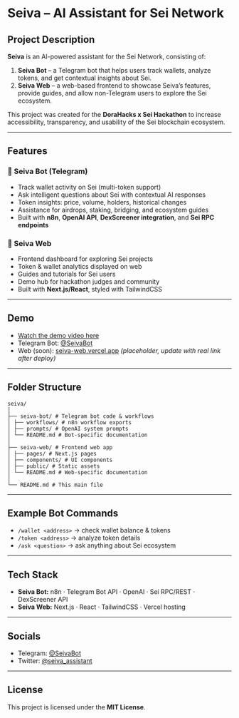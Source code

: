 # Seiva – AI Assistant for Sei Network

## Project Description
**Seiva** is an AI-powered assistant for the Sei Network, consisting of:
1. **Seiva Bot** – a Telegram bot that helps users track wallets, analyze tokens, and get contextual insights about Sei.
2. **Seiva Web** – a web-based frontend to showcase Seiva’s features, provide guides, and allow non-Telegram users to explore the Sei ecosystem.

This project was created for the **DoraHacks x Sei Hackathon** to increase accessibility, transparency, and usability of the Sei blockchain ecosystem.

---

## Features

### 🔹 Seiva Bot (Telegram)
- Track wallet activity on Sei (multi-token support)
- Ask intelligent questions about Sei with contextual AI responses
- Token insights: price, volume, holders, historical changes
- Assistance for airdrops, staking, bridging, and ecosystem guides
- Built with **n8n**, **OpenAI API**, **DexScreener integration**, and **Sei RPC endpoints**

### 🔹 Seiva Web
- Frontend dashboard for exploring Sei projects
- Token & wallet analytics displayed on web
- Guides and tutorials for Sei users
- Demo hub for hackathon judges and community
- Built with **Next.js/React**, styled with TailwindCSS

---

## Demo
- [Watch the demo video here](https://www.youtube.com/watch?v=AK440aOmV64)  
- Telegram Bot: [@SeivaBot](https://t.me/sei_vabot)  
- Web (soon): [seiva-web.vercel.app](https://seiva-web.vercel.app) *(placeholder, update with real link after deploy)*

---

## Folder Structure
```
seiva/
│
├── seiva-bot/ # Telegram bot code & workflows
│ ├── workflows/ # n8n workflow exports
│ ├── prompts/ # OpenAI system prompts
│ └── README.md # Bot-specific documentation
│
├── seiva-web/ # Frontend web app
│ ├── pages/ # Next.js pages
│ ├── components/ # UI components
│ ├── public/ # Static assets
│ └── README.md # Web-specific documentation
│
└── README.md # This main file
```
---

## Example Bot Commands
- `/wallet <address>` → check wallet balance & tokens  
- `/token <address>` → analyze token details  
- `/ask <question>` → ask anything about Sei ecosystem  

---

## Tech Stack
- **Seiva Bot:** n8n · Telegram Bot API · OpenAI · Sei RPC/REST · DexScreener API  
- **Seiva Web:** Next.js · React · TailwindCSS · Vercel hosting  

---

## Socials
- Telegram: [@SeivaBot](https://t.me/sei_vabot)  
- Twitter: [@seiva_assistant](https://x.com/seiva_assistant)  

---

## License
This project is licensed under the **MIT License**.

